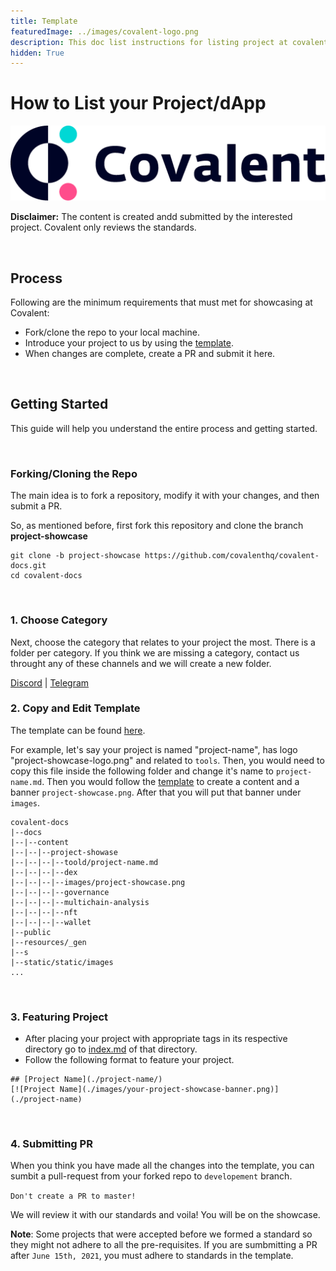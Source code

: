 ```yaml
---
title: Template
featuredImage: ../images/covalent-logo.png
description: This doc list instructions for listing project at covalent
hidden: True
---
```


# How to List your Project/dApp
 
![Template banner image](./images/covalent-logo.png) 

**Disclaimer:** The content is created andd submitted by the interested project. Covalent only reviews the standards. 

&nbsp;
## Process

Following are the minimum requirements that must met for showcasing at Covalent: 
- Fork/clone the repo to your local machine.
- Introduce your project to us by using the [template](./showcase-template.md).
- When changes are complete, create a PR and submit it here.

&nbsp;
## Getting Started
This guide will help you understand the entire process and getting started.

&nbsp;
### Forking/Cloning the Repo

The main idea is to fork a repository, modify it with your changes, and then submit a PR.

So, as mentioned before, first fork this repository and clone the branch **project-showcase**

```
git clone -b project-showcase https://github.com/covalenthq/covalent-docs.git   
cd covalent-docs
```


&nbsp;
### 1. Choose Category 

Next, choose the category that relates to your project the most. There is a folder per category. If you think we are missing a category, contact us throught any of these channels and we will create a new folder.

[Discord](https://discord.com/invite/fgZPpq69Dd) | [Telegram](https://t.me/CovalentHQ)
&nbsp;
### 2. Copy and Edit Template

The template can be found [here](./showcase-template.md). 

For example, let's say your project is named "project-name", has logo "project-showcase-logo.png" and related to `tools`. Then, you would need to copy this file inside the following folder and change it's name to `project-name.md`. Then you would follow the [template](./showcase-template.md) to create a content and a banner `project-showcase.png`. After that you will put that banner under `images`.


```
covalent-docs
|--docs
|--|--content
|--|--|--project-showase
|--|--|--|--toold/project-name.md
|--|--|--|--dex
|--|--|--|--images/project-showcase.png
|--|--|--|--governance
|--|--|--|--multichain-analysis
|--|--|--|--nft
|--|--|--|--wallet
|--public
|--resources/_gen
|--s
|--static/static/images
...
```

&nbsp;
### 3.  Featuring Project

- After placing your project with appropriate tags in its respective directory go to [index.md](./index.md) of that directory.
- Follow the following format to feature your project.

```
## [Project Name](./project-name/)
[![Project Name](./images/your-project-showcase-banner.png)](./project-name)
```

&nbsp;
### 4.  Submitting PR

When you think you have made all the changes into the template, you can sumbit a pull-request from your forked repo to `developement` branch. 

`Don't create a PR to master!`

We will review it with our standards and voila! You will be on the showcase.

**Note**: Some projects that were accepted before we formed a standard so they might not adhere to all the pre-requisites. If you are sumbmitting a PR after `June 15th, 2021`, you must adhere to standards in the template.


